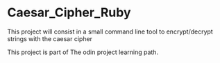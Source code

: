 # Caesar_Cipher_Ruby

This project will consist in a small command line tool to encrypt/decrypt strings with the caesar cipher

This project is part of The odin project learning path.
